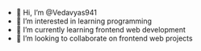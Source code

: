 - 👋 Hi, I’m @Vedavyas941
- 👀 I’m interested in learning programming
- 🌱 I’m currently learning frontend web development
- 💞️ I’m looking to collaborate on  frontend web projects

<!---
Vedavyas941/Vedavyas941 is a ✨ special ✨ repository because its `README.md` (this file) appears on your GitHub profile.
You can click the Preview link to take a look at your changes.
--->
